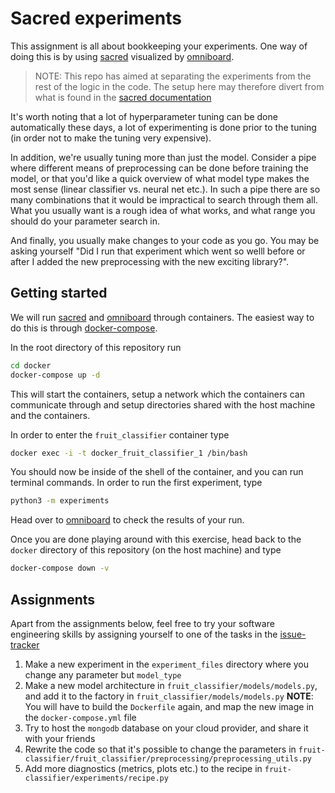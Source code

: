 # Sacred experiments

This assignment is all about bookkeeping your experiments. One way of
doing this is by using 
[sacred](https://github.com/IDSIA/sacred) visualized by
[omniboard](https://github.com/vivekratnavel/omniboard).

> NOTE: This repo has aimed at separating the experiments from the
> rest of the logic in the code. The setup here may therefore divert
> from what is found in the 
> [sacred documentation](https://sacred.readthedocs.io/en/stable/) 

It's worth noting that a lot of hyperparameter tuning can be done
automatically these days, a lot of experimenting is done prior to the
tuning (in order not to make the tuning very expensive). 

In addition, we're usually tuning more than just the model. Consider
a pipe where different means of preprocessing can be done before
training the model, or that you'd like a quick overview of what model
type makes the most sense (linear classifier vs. neural net etc.). 
In such a pipe there are so many combinations that it would be
impractical to search through them all. What you usually want is a
rough idea of what works, and what range you should do your parameter
search in.

And finally, you usually make changes to your code as you go. You may
be asking yourself "Did I run that experiment which went so welll
before or after I added the new preprocessing with the new exciting
library?".

## Getting started

We will run [sacred](https://github.com/IDSIA/sacred) and
[omniboard](https://github.com/vivekratnavel/omniboard) 
through containers. The easiest way to do this is through 
[docker-compose](https://docker-curriculum.com/#docker-compose).

In the root directory of this repository run

```bash
cd docker
docker-compose up -d
```

This will start the containers, setup a network which the containers
can communicate through and setup directories shared with the host
machine and the containers.

In order to enter the `fruit_classifier` container type

```bash
docker exec -i -t docker_fruit_classifier_1 /bin/bash
```

You should now be inside of the shell of the container, and you can
run terminal commands. In order to run the first experiment, type

```bash
python3 -m experiments
```

Head over to [omniboard](http://0.0.0.0:9000) to check the results of
your run.

Once you are done playing around with this exercise, head back to the
`docker` directory of this repository (on the host machine) and type

```bash
docker-compose down -v
```

## Assignments

Apart from the assignments below, feel free to try your software
 engineering skills by assigning yourself to one of the tasks in the 
 [issue-tracker](https://github.com/acntech/fruit-classifier/issues)

1. Make a new experiment in the `experiment_files` directory where you
 change any parameter but `model_type`
2. Make a new model architecture in `fruit_classifier/models/models.py`,
 and add it to the factory in `fruit_classifier/models/models.py`
 **NOTE**: You will have to build the `Dockerfile` again, and map the
  new image in the `docker-compose.yml` file
3. Try to host the `mongodb` database on your cloud provider, and
 share it with your friends
4. Rewrite the code so that it's possible to change the parameters in 
`fruit-classifier/fruit_classifier/preprocessing/preprocessing_utils.py`
5. Add more diagnostics (metrics, plots etc.) to the recipe in 
`fruit-classifier/experiments/recipe.py`
